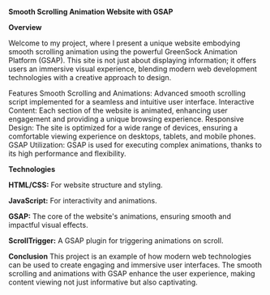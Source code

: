 <strong>Smooth Scrolling Animation Website with GSAP</strong>

<strong>Overview</strong>

Welcome to my project, where I present a unique website embodying smooth scrolling animation using the powerful GreenSock Animation Platform (GSAP). This site is not just about displaying information; it offers users an immersive visual experience, blending modern web development technologies with a creative approach to design.

Features
Smooth Scrolling and Animations: Advanced smooth scrolling script implemented for a seamless and intuitive user interface.
Interactive Content: Each section of the website is animated, enhancing user engagement and providing a unique browsing experience.
Responsive Design: The site is optimized for a wide range of devices, ensuring a comfortable viewing experience on desktops, tablets, and mobile phones.
GSAP Utilization: GSAP is used for executing complex animations, thanks to its high performance and flexibility.

<strong>Technologies</strong>

<strong>HTML/CSS:</strong> For website structure and styling.

<strong>JavaScript:</strong> For interactivity and animations.

<strong>GSAP:</strong> The core of the website's animations, ensuring smooth and impactful visual effects.

<strong>ScrollTrigger:</strong> A GSAP plugin for triggering animations on scroll.


<strong>Conclusion</strong>
This project is an example of how modern web technologies can be used to create engaging and immersive user interfaces. The smooth scrolling and animations with GSAP enhance the user experience, making content viewing not just informative but also captivating.
